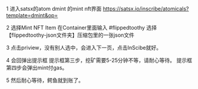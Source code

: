 1 进入satsx的atom dmint 的mint nft界面
https://satsx.io/inscribe/atomicals?template=dmint&op=


2 选择Mint NFT Item
   在Container里面输入  #flippedtoothy
     选择【flippedtoothy-json文件夹】压缩包里的一张json文件


3 点击priview，没有别人选中，会进入下一页，点击InScibe就好。


4 会回弹出提示框
  提示框第三步，挖矿需要5-25分钟不等，请耐心等待。
  提示框第四步会弹出mint付gas。


5 然后耐心等待，鳄鱼就到账了。




